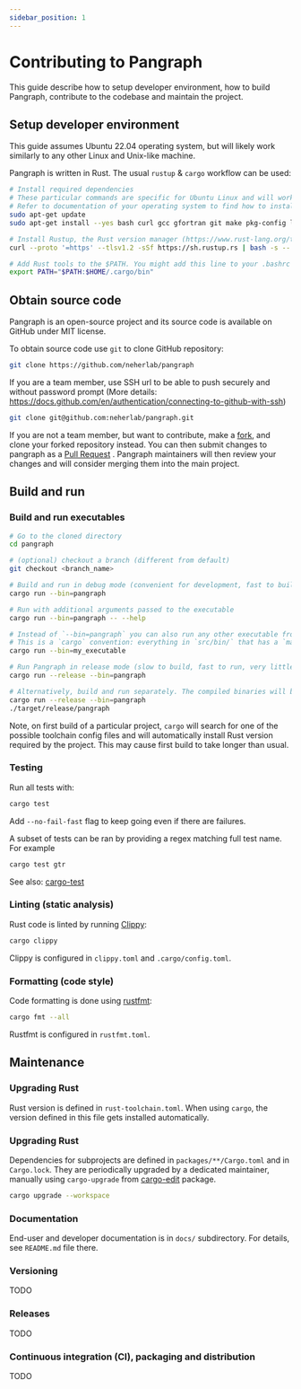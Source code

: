 ```yaml
---
sidebar_position: 1
---
```


# Contributing to Pangraph

This guide describe how to setup developer environment, how to build Pangraph, contribute to the codebase and maintain
the project.


## Setup developer environment

This guide assumes Ubuntu 22.04 operating system, but will likely work similarly to any other Linux and Unix-like
machine.

Pangraph is written in Rust. The usual `rustup` & `cargo` workflow can be used:

```bash
# Install required dependencies
# These particular commands are specific for Ubuntu Linux and will work on some other Debian-based Linux distros.
# Refer to documentation of your operating system to find how to install these dependencies.
sudo apt-get update
sudo apt-get install --yes bash curl gcc gfortran git make pkg-config libssl-dev

# Install Rustup, the Rust version manager (https://www.rust-lang.org/tools/install)
curl --proto '=https' --tlsv1.2 -sSf https://sh.rustup.rs | bash -s -- -y

# Add Rust tools to the $PATH. You might add this line to your .bashrc or .zshrc so that the $PATH is adjusted automatically when a new terminal session is opened.
export PATH="$PATH:$HOME/.cargo/bin"

````

## Obtain source code

Pangraph is an open-source project and its source code is available on GitHub under MIT license.

To obtain source code use `git` to clone GitHub repository:

```bash
git clone https://github.com/neherlab/pangraph
```

If you are a team member, use SSH url to be able to push securely and without password prompt
(More details: https://docs.github.com/en/authentication/connecting-to-github-with-ssh)

```bash
git clone git@github.com:neherlab/pangraph.git
```

If you are not a team member, but want to contribute, make a
[fork](https://docs.github.com/en/get-started/quickstart/fork-a-repo), and clone your forked repository instead. You can
then submit changes to pangraph as
a [Pull Request](https://docs.github.com/en/pull-requests/collaborating-with-pull-requests/proposing-changes-to-your-work-with-pull-requests/creating-a-pull-request)
. Pangraph maintainers will then review your changes and will consider merging them into the main project.

## Build and run

### Build and run executables

```bash
# Go to the cloned directory
cd pangraph

# (optional) checkout a branch (different from default)
git checkout <branch_name>

# Build and run in debug mode (convenient for development, fast to build, slow to run, has more information in stack traces and when running under a debugger)
cargo run --bin=pangraph

# Run with additional arguments passed to the executable
cargo run --bin=pangraph -- --help

# Instead of `--bin=pangraph` you can also run any other executable from `packages/pangraph/src/bin/`. Just substitute its filename.
# This is a `cargo` convention: everything in `src/bin/` that has a `main()` function in it becomes an executable. This way you can add more executables.
cargo run --bin=my_executable

# Run Pangraph in release mode (slow to build, fast to run, very little information in stack traces and during debugging)
cargo run --release --bin=pangraph

# Alternatively, build and run separately. The compiled binaries will be in `target/` directory by default.
cargo run --release --bin=pangraph
./target/release/pangraph

```

Note, on first build of a particular project, `cargo` will search for one of the possible toolchain config files and
will automatically install Rust version required by the project. This may cause first build to take longer than usual.

### Testing

Run all tests with:

```bash
cargo test
```

Add `--no-fail-fast` flag to keep going even if there are failures.

A subset of tests can be ran by providing a regex matching full test name. For example

```bash
cargo test gtr
```

See also: [cargo-test](https://doc.rust-lang.org/cargo/commands/cargo-test.html)

### Linting (static analysis)

Rust code is linted by running [Clippy](https://github.com/rust-lang/rust-clippy):

```bash
cargo clippy
```

Clippy is configured in `clippy.toml` and `.cargo/config.toml`.

### Formatting (code style)

Code formatting is done using [rustfmt](https://rust-lang.github.io/rustfmt):

```bash
cargo fmt --all
```

Rustfmt is configured in `rustfmt.toml`.

## Maintenance

### Upgrading Rust

Rust version is defined in `rust-toolchain.toml`. When using `cargo`, the version defined in this file gets installed
automatically.

### Upgrading Rust

Dependencies for subprojects are defined in  `packages/**/Cargo.toml` and in `Cargo.lock`. They are periodically
upgraded by a dedicated maintainer, manually using `cargo-upgrade`
from [cargo-edit](https://github.com/killercup/cargo-edit) package.

```bash
cargo upgrade --workspace
```

### Documentation

End-user and developer documentation is in `docs/` subdirectory. For details, see `README.md` file there.


### Versioning

TODO

### Releases

TODO

### Continuous integration (CI), packaging and distribution

TODO

